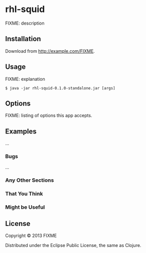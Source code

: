 # rhl-squid

FIXME: description

## Installation

Download from http://example.com/FIXME.

## Usage

FIXME: explanation

    $ java -jar rhl-squid-0.1.0-standalone.jar [args]

## Options

FIXME: listing of options this app accepts.

## Examples

...

### Bugs

...

### Any Other Sections
### That You Think
### Might be Useful

## License

Copyright © 2013 FIXME

Distributed under the Eclipse Public License, the same as Clojure.

